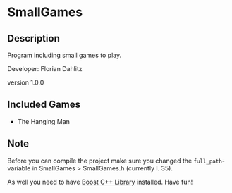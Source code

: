 # SmallGames
## Description
Program including small games to play.

Developer: Florian Dahlitz

version 1.0.0

## Included Games
* The Hanging Man

## Note
Before you can compile the project make sure you changed the ```full_path```-variable
in SmallGames > SmallGames.h (currently l. 35).

As well you need to have [Boost C++ Library](http://www.boost.org/users/download/) installed.
Have fun!